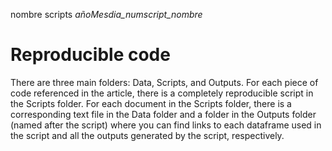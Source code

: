 nombre scripts
_añoMesdia_numscript_nombre_
# Reproducible code

There are three main folders: Data, Scripts, and Outputs. For each piece of code referenced in the article, there is a completely reproducible script in the Scripts folder. For each document in the Scripts folder, there is a corresponding text file in the Data folder and a folder in the Outputs folder (named after the script) where you can find links to each dataframe used in the script and all the outputs generated by the script, respectively.
